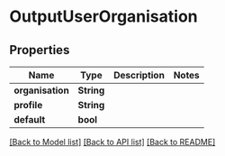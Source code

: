 # OutputUserOrganisation

## Properties

Name | Type | Description | Notes
------------ | ------------- | ------------- | -------------
**organisation** | **String** |  | 
**profile** | **String** |  | 
**default** | **bool** |  | 

[[Back to Model list]](../README.md#documentation-for-models) [[Back to API list]](../README.md#documentation-for-api-endpoints) [[Back to README]](../README.md)


